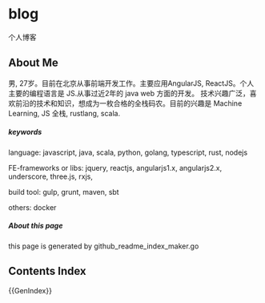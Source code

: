 # blog
个人博客

## About Me
男, 27岁。目前在北京从事前端开发工作。主要应用AngularJS, ReactJS。个人主要的编程语言是 JS.从事过近2年的 java web 方面的开发。
技术兴趣广泛，喜欢前沿的技术和知识，想成为一枚合格的全栈码农。目前的兴趣是 Machine Learning, JS 全栈, rustlang, scala.

##### keywords
language: javascript, java, scala, python, golang, typescript, rust, nodejs

FE-frameworks or libs: jquery, reactjs, angularjs1.x, angularjs2.x, underscore, three.js, rxjs,

build tool: gulp, grunt, maven, sbt

others: docker


##### About this page
this page is generated by github_readme_index_maker.go

## Contents Index
{{GenIndex}}
